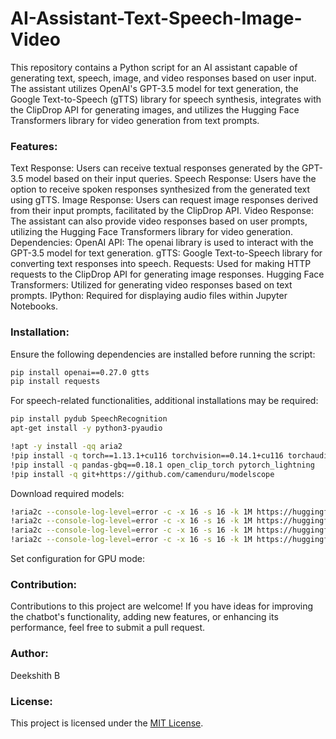 # AI-Assistant-Text-Speech-Image-Video

This repository contains a Python script for an AI assistant capable of generating text, speech, image, and video responses based on user input. The assistant utilizes OpenAI's GPT-3.5 model for text generation, the Google Text-to-Speech (gTTS) library for speech synthesis, integrates with the ClipDrop API for generating images, and utilizes the Hugging Face Transformers library for video generation from text prompts.

### Features:
Text Response: Users can receive textual responses generated by the GPT-3.5 model based on their input queries.
Speech Response: Users have the option to receive spoken responses synthesized from the generated text using gTTS.
Image Response: Users can request image responses derived from their input prompts, facilitated by the ClipDrop API.
Video Response: The assistant can also provide video responses based on user prompts, utilizing the Hugging Face Transformers library for video generation.
Dependencies:
OpenAI API: The openai library is used to interact with the GPT-3.5 model for text generation.
gTTS: Google Text-to-Speech library for converting text responses into speech.
Requests: Used for making HTTP requests to the ClipDrop API for generating image responses.
Hugging Face Transformers: Utilized for generating video responses based on text prompts.
IPython: Required for displaying audio files within Jupyter Notebooks.

### Installation:
Ensure the following dependencies are installed before running the script:
```bash
pip install openai==0.27.0 gtts
pip install requests
```
For speech-related functionalities, additional installations may be required:
```bash
pip install pydub SpeechRecognition
apt-get install -y python3-pyaudio
```

```bash
!apt -y install -qq aria2
!pip install -q torch==1.13.1+cu116 torchvision==0.14.1+cu116 torchaudio==0.13.1 torchtext==0.14.1 torchdata==0.5.1 --extra-index-url https://download.pytorch.org/whl/cu116 -U
!pip install -q pandas-gbq==0.18.1 open_clip_torch pytorch_lightning
!pip install -q git+https://github.com/camenduru/modelscope
```
Download required models:
```bash
!aria2c --console-log-level=error -c -x 16 -s 16 -k 1M https://huggingface.co/kabachuha/modelscope-damo-text2video-pruned-weights/resolve/main/VQGAN_autoencoder.pth -d /content/models -o VQGAN_autoencoder.pth
!aria2c --console-log-level=error -c -x 16 -s 16 -k 1M https://huggingface.co/kabachuha/modelscope-damo-text2video-pruned-weights/resolve/main/open_clip_pytorch_model.bin -d /content/models -o open_clip_pytorch_model.bin
!aria2c --console-log-level=error -c -x 16 -s 16 -k 1M https://huggingface.co/kabachuha/modelscope-damo-text2video-pruned-weights/resolve/main/text2video_pytorch_model.pth -d /content/models -o text2video_pytorch_model.pth
!aria2c --console-log-level=error -c -x 16 -s 16 -k 1M https://huggingface.co/kabachuha/modelscope-damo-text2video-pruned-weights/raw/main/configuration.json -d /content/models -o configuration.json
```
Set configuration for GPU mode:


### Contribution:

Contributions to this project are welcome! If you have ideas for improving the chatbot's functionality, adding new features, or enhancing its performance, feel free to submit a pull request.

### Author:

Deekshith B

### License:

This project is licensed under the [MIT License](LICENSE).





